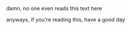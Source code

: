 damn, no one even reads this text here

anyways, if you're reading this, have a good day



<!---
ArticK1/ArticK1 is a ✨ special ✨ repository because its `README.md` (this file) appears on your GitHub profile.
You can click the Preview link to take a look at your changes.
--->
